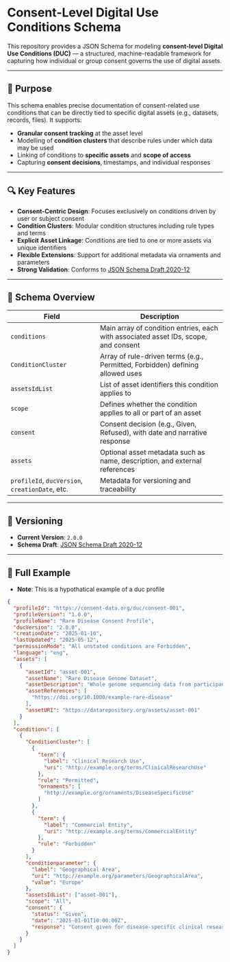 # Consent-Level Digital Use Conditions Schema

This repository provides a JSON Schema for modeling **consent-level Digital Use Conditions (DUC)** — a structured, machine-readable framework for capturing how individual or group consent governs the use of digital assets.

---

## 🎯 Purpose

This schema enables precise documentation of consent-related use conditions that can be directly tied to specific digital assets (e.g., datasets, records, files). It supports:

- **Granular consent tracking** at the asset level
- Modelling of **condition clusters** that describe rules under which data may be used
- Linking of conditions to **specific assets** and **scope of access**
- Capturing **consent decisions**, timestamps, and individual responses

---

## 🔍 Key Features

- **Consent-Centric Design**: Focuses exclusively on conditions driven by user or subject consent
- **Condition Clusters**: Modular condition structures including rule types and terms
- **Explicit Asset Linkage**: Conditions are tied to one or more assets via unique identifiers
- **Flexible Extensions**: Support for additional metadata via ornaments and parameters
- **Strong Validation**: Conforms to [JSON Schema Draft 2020-12](https://json-schema.org/draft/2020-12/schema)

---

## 🧩 Schema Overview

| Field | Description |
|-------|-------------|
| `conditions` | Main array of condition entries, each with associated asset IDs, scope, and consent |
| `ConditionCluster` | Array of rule-driven terms (e.g., Permitted, Forbidden) defining allowed uses |
| `assetsIdList` | List of asset identifiers this condition applies to |
| `scope` | Defines whether the condition applies to all or part of an asset |
| `consent` | Consent decision (e.g., Given, Refused), with date and narrative response |
| `assets` | Optional asset metadata such as name, description, and external references |
| `profileId`, `ducVersion`, `creationDate`, etc. | Metadata for versioning and traceability |

---

## 📄 Versioning

- **Current Version**: `2.0.0`
- **Schema Draft**: [JSON Schema Draft 2020-12](https://json-schema.org/draft/2020-12/schema)

---

## 📘 Full Example

- **Note**: This is a hypothatical example of a duc profile

```json
{
  "profileId": "https://consent-data.org/duc/consent-001",
  "profileVersion": "1.0.0",
  "profileName": "Rare Disease Consent Profile",
  "ducVersion": "2.0.0",
  "creationDate": "2025-01-10",
  "lastUpdated": "2025-05-12",
  "permissionMode": "All unstated conditions are Forbidden",
  "language": "eng",
  "assets": [
    {
      "assetId": "asset-001",
      "assetName": "Rare Disease Genome Dataset",
      "assetDescription": "Whole genome sequencing data from participants with a rare genetic disorder.",
      "assetReferences": [
        "https://doi.org/10.1000/example-rare-disease"
      ],
      "assetURI": "https://datarepository.org/assets/asset-001"
    }
  ],
  "conditions": [
    {
      "ConditionCluster": [
        {
          "term": {
            "label": "Clinical Research Use",
            "uri": "http://example.org/terms/ClinicalResearchUse"
          },
          "rule": "Permitted",
          "ornaments": [
            "http://example.org/ornaments/DiseaseSpecificUse"
          ]
        },
        {
          "term": {
            "label": "Commercial Entity",
            "uri": "http://example.org/terms/CommercialEntity"
          },
          "rule": "Forbidden"
        }
      ],
      "conditionparameter": {
        "label": "Geographical Area",
        "uri": "http://example.org/parameters/GeographicalArea",
        "value": "Europe"
      },
      "assetsIdList": ["asset-001"],
      "scope": "All",
      "consent": {
        "status": "Given",
        "date": "2025-01-01T10:00:00Z",
        "response": "Consent given for disease-specific clinical research within Europe. No commercial use permitted."
      }
    }
  ]
}

